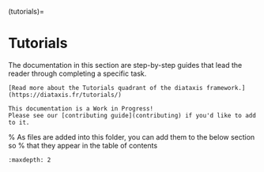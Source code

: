 (tutorials)=
# Tutorials

The documentation in this section are step-by-step guides that lead the reader
through completing a specific task.

```{note}
[Read more about the Tutorials quadrant of the diataxis framework.](https://diataxis.fr/tutorials/)
```

```{attention}
This documentation is a Work in Progress!
Please see our [contributing guide](contributing) if you'd like to add to it.
```

% As files are added into this folder, you can add them to the below section so
% that they appear in the table of contents
```{toctree}
:maxdepth: 2
```
